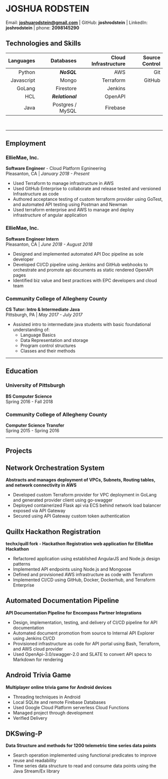 # JOSHUA RODSTEIN
Email: **joshuarodstein@gmail.com** | GitHub: **joshrodstein** | LinkedIn: **joshrodstein** | phone: **2098145290**

## Technologies and Skills

| **Languages**  | **Databases**   | Cloud Infrastructure | Source Control |
|---------------:|----------------:|---------------------:|---------------:|
| Python         | ***NoSQL***     |  AWS                 | Git            |
| Javascript     | Mongo           | Terraform            | GitHub         |
| GoLang         | Firestore       | Jenkins              |
| HCL            | ***Relational***| OpenAPI              |
| Java           | Postgres / MySQL| Firebase             |

<br/>

---
## Employment

### EllieMae, Inc. <br/>
**Software Engineer**  - Cloud Platform Egnineering <br/>
Pleasanton, CA | *January 2018 - Present*
- Used Terraform to manage infrastructure in AWS
- Used GitHub Enterprise to collaborate and release tested and versioned Infrastructure as code
- Authored acceptance testing of custom terraform provider using GoTest, and
automated API testing using Postman and Newman
- Used terraform enterprise and AWS to manage and deploy infrastructure of angular application


### EllieMae, Inc. </br>
**Software Engineer Intern** <br/>
Pleasanton, CA | *June 2018 - August 2018*
- Designed and implemented automated API Doc pipeline as sole developer
- Developed CI/CD pipeline using Jenkins and GitHub webhooks to orchestrate and promote
api documents as static rendered OpenAPI pages
- Identified biz value and best practices with EPC developers and cloud team

### Community College of Allegheny County
**CS Tutor: Intro & Intermediate Java** <br/>
Pittsburgh, PA | *May 2017 - July 2017*
- Assisted intro to intermediate java students with basic foundational understanding of:
  - Language Basics
  - Data Representation and storage
  - Program control structures
  - Classes and their methods

---
## Education

### University of Pittsburgh
**BS Computer Science** <br/>
Spring 2016 - Fall 2018

### Community College of Allegheny County
**Computer Science Transfer** <br/>
Spring 2015 - Spring 2016

---
## Projects

## Network Orchestration System
**Abstracts and manages deployment of VPCs, Subnets, Routing tables, and network connectivity in AWS**
- Developed custom Terraform provider for VPC deployment in GoLang and generated provider client using go-swagger
- Deployed containerized Flask api via ECS behind network load balancer exposed via API Gateway
- Secured using API Gateway custom token authentication

## Quillx Hackathon Registration
**techx/quill fork - Hackathon Registration web application for EllieMae Hackathon**
- Refactored application using established AngularJS and Node.js design patterns
- Implemented API endpoints using Node.js and Mongoose
- Defined and provisioned AWS infrastructure as code with Terraform
- Implemented CI/CD using GitHub, Docker, Dockerhub, and Terraform Enterprise

## Automated Documentation Pipeline
**API Documentation Pipeline for Encompass Partner Integrations**
- Design, implementation, testing, and delivery of CI/CD pipeline for API documentation
- Automated document promotion from source to Internal API Explorer using Jenkins CI/CD
- Provisioned infrastructure as code for API portal using Bash, Terraform, and AWS cloud provider
- Used OpenApi-3.0/swagger-2.0 and SLATE to convert API specs to Markdown for rendering

## Android Trivia Game
**Multiplayer online trivia game for Android devices**
- Threading techniques in Android
- Local SQLite and remote Firebase Databases
- Used Google Cloud Platform serverless Cloud Functions
- Managed project through development
- Verified Delivery

## DKSwing-P
**Data Structure and methods for 1200 telemetric time series data points**
- Search operation implemented using functional predicates to improve reuse and readability
- Time series data structure to read and consume data points using the Java Stream/Ex library
